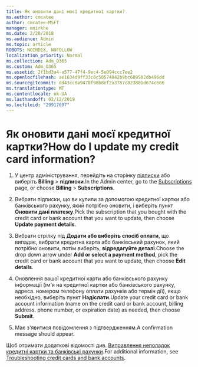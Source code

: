 ```yaml
---
title: Як оновити дані моєї кредитної картки?
ms.author: cmcatee
author: cmcatee-MSFT
manager: mnirkhe
ms.date: 2/20/2018
ms.audience: Admin
ms.topic: article
ROBOTS: NOINDEX, NOFOLLOW
localization_priority: Normal
ms.collection: Adm_O365
ms.custom: Adm_O365
ms.assetid: 2f1bd3a4-a577-47f4-9ec4-5e094ccc7ee2
ms.openlocfilehash: ae1634d9ff33c8c50574842b9bc689582db496dd
ms.sourcegitcommit: dd43cc0a9470f98b8ef2a3787c823801d674c666
ms.translationtype: MT
ms.contentlocale: uk-UA
ms.lasthandoff: 02/12/2019
ms.locfileid: "29917697"
---
```

# <a name="how-do-i-update-my-credit-card-information"></a><span data-ttu-id="53c69-102">Як оновити дані моєї кредитної картки?</span><span class="sxs-lookup"><span data-stu-id="53c69-102">How do I update my credit card information?</span></span>

1. <span data-ttu-id="53c69-103">У центр адміністрування, перейдіть на сторінку [підписки](https://go.microsoft.com/fwlink/p/?linkid=842054) або виберіть **Billing** \> **підписки**.</span><span class="sxs-lookup"><span data-stu-id="53c69-103">In the Admin center, go to the [Subscriptions](https://go.microsoft.com/fwlink/p/?linkid=842054) page, or choose **Billing** \> **Subscriptions**.</span></span>
    
2. <span data-ttu-id="53c69-104">Вибрати підписки, що ви купили за допомогою кредитної картки або банківського рахунку, який потрібно оновити, і виберіть пункт **Оновити дані платежу**.</span><span class="sxs-lookup"><span data-stu-id="53c69-104">Pick the subscription that you bought with the credit card or bank account that you want to update, then choose **Update payment details**.</span></span>
    
3. <span data-ttu-id="53c69-105">Вибрати стрілку під **Додати або виберіть спосіб оплати**, що випадає, вибрати кредитна карта або банківський рахунок, який потрібно оновити, потім виберіть, **відредагуйте деталі**.</span><span class="sxs-lookup"><span data-stu-id="53c69-105">Choose the drop down arrow under **Add or select a payment method**, pick the credit card or bank account that you want to update, then choose **Edit details**.</span></span>
    
4. <span data-ttu-id="53c69-p101">Оновлення вашої кредитної карти або банківського рахунку інформації (ім'я на кредитної картки або банківського рахунку, адреса. номером телефону оплати рахунків або термін дії), якщо необхідно, виберіть пункт **Надіслати**.</span><span class="sxs-lookup"><span data-stu-id="53c69-p101">Update your credit card or bank account information (name on the credit card or bank account, billing address. phone number, or expiration date) as needed, then choose **Submit**.</span></span>
    
5. <span data-ttu-id="53c69-108">Має з'явитися повідомлення з підтвердженням.</span><span class="sxs-lookup"><span data-stu-id="53c69-108">A confirmation message should appear.</span></span>
    
<span data-ttu-id="53c69-109">Щоб отримати додаткові відомості див. [Виправлення неполадок кредитні картки та банківські рахунки](https://support.office.com/article/30ba9c83-50d8-4020-90ed-830a5b8c8724).</span><span class="sxs-lookup"><span data-stu-id="53c69-109">For additional information, see [Troubleshooting credit cards and bank accounts](https://support.office.com/article/30ba9c83-50d8-4020-90ed-830a5b8c8724).</span></span>
  

